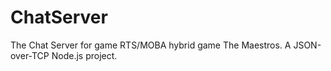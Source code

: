 # ChatServer
The Chat Server for game RTS/MOBA hybrid game The Maestros.  A JSON-over-TCP Node.js project.
